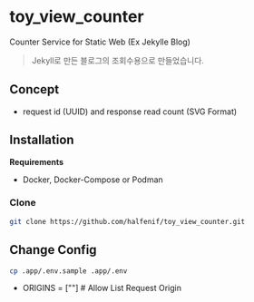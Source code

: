 # toy_view_counter
Counter Service for Static Web (Ex Jekylle Blog)
> Jekyll로 만든 블로그의 조회수용으로 만들었습니다.

## Concept
- request id (UUID) and response read count (SVG Format)

## Installation
**Requirements**
- Docker, Docker-Compose or Podman

### Clone
```bash
git clone https://github.com/halfenif/toy_view_counter.git
```

## Change Config
```bash
cp .app/.env.sample .app/.env
```
- ORIGINS = [""] # Allow List Request Origin
